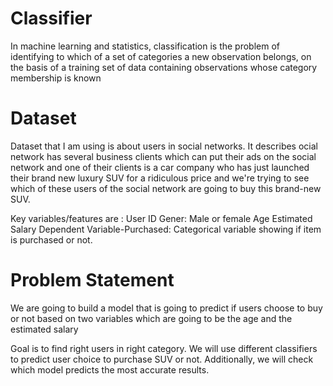 # Classifier
In machine learning and statistics, classification is the problem of identifying to which of a set of categories a new observation belongs, on the basis of a training set of data containing observations whose category membership is known


# Dataset
Dataset that I am using is about users in social networks. It describes ocial network has several business clients which can put their ads on the social network and one of their clients is a car company who has just launched their brand new luxury SUV for a ridiculous price and we're trying to see which of these users of the social network are going to buy this brand-new SUV.

Key variables/features are : 
User ID
Gener: Male or female
Age
Estimated Salary
Dependent Variable-Purchased: Categorical variable showing if item is purchased or not.

# Problem Statement



We are going to build a model that is going to predict if users choose to buy or not based on two variables which are going to be the age and the estimated salary

Goal is to find right users in right category. We will use different classifiers to predict user choice to purchase SUV or not. Additionally, we will check which model predicts the most accurate results.
